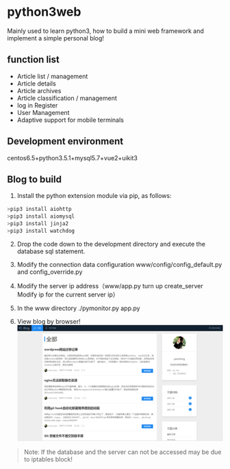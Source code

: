 python3web
===========================
Mainly used to learn python3, how to build a mini web framework and implement a simple personal blog!

## function list
* Article list / management
* Article details
* Article archives
* Article classification / management
* log in Register
* User Management
* Adaptive support for mobile terminals
    
## Development environment
centos6.5+python3.5.1+mysql5.7+vue2+uikit3
## Blog to build

1. Install the python extension module via pip, as follows:
  ```Python
  >pip3 install aiohttp
  >pip3 install aiomysql
  >pip3 install jinja2
  >pip3 install watchdog
  ```
2. Drop the code down to the development directory and execute the database sql statement.

3. Modify the connection data configuration www/config/config_default.py and config_override.py

4. Modify the server ip address（www/app.py turn up create_server Modify ip for the current server ip）

4. In the www directory ./pymonitor.py app.py
5. View blog by browser!
   ![](https://github.com/yanchengdegithub/python3web/raw/master/www/other/py_blog_index.png)

> Note: If the database and the server can not be accessed may be due to iptables block!

